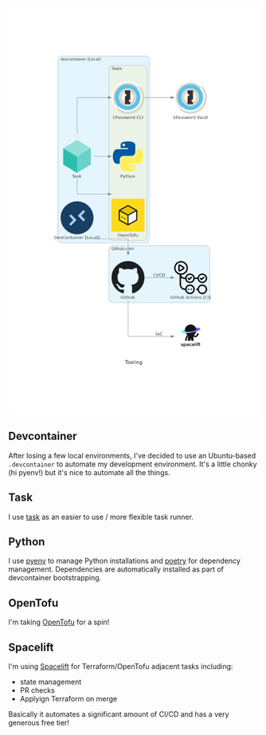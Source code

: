 
![Tooling](imgs/tooling.png)

## Devcontainer

After losing a few local environments, I've decided to use an Ubuntu-based `.devcontainer` to automate my development environment.  It's a little chonky (hi pyenv!) but it's nice to automate all the things.

## Task

I use [task](https://taskfile.dev/) as an easier to use / more flexible task runner.

## Python

I use [pyenv](https://github.com/pyenv/pyenv) to manage Python installations and [poetry](https://python-poetry.org/) for dependency management.  Dependencies are automatically installed as part of devcontainer bootstrapping.

## OpenTofu

I'm taking [OpenTofu](https://opentofu.org/) for a spin!

## Spacelift

I'm using [Spacelift](https://spacelift.io/) for Terraform/OpenTofu adjacent tasks including:

- state management
- PR checks
- Applyign Terraform on merge

Basically it automates a significant amount of CI/CD and has a very generous free tier!
